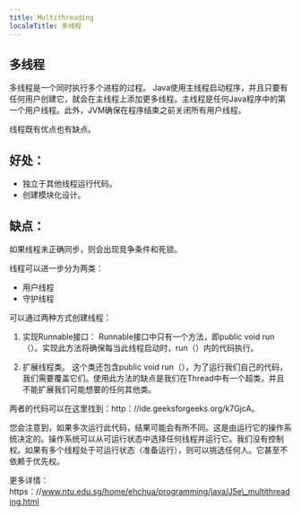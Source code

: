 ---
title: Multithreading
localeTitle: 多线程
---## 多线程

多线程是一个同时执行多个进程的过程。 Java使用主线程启动程序，并且只要有任何用户创建它，就会在主线程上添加更多线程。主线程是任何Java程序中的第一个用户线程。此外，JVM确保在程序结束之前关闭所有用户线程。

线程既有优点也有缺点。

## 好处：

*   独立于其他线程运行代码。
*   创建模块化设计。

## 缺点：

如果线程未正确同步，则会出现竞争条件和死锁。

线程可以进一步分为两类：

*   用户线程
*   守护线程

可以通过两种方式创建线程：

1.  实现Runnable接口： Runnable接口中只有一个方法，即public void run（）。实现此方法将确保每当此线程启动时，run（）内的代码执行。
    
2.  扩展线程类。 这个类还包含public void run（），为了运行我们自己的代码，我们需要覆盖它们。使用此方法的缺点是我们在Thread中有一个超类，并且不能扩展我们可能想要的任何其他类。
    

两者的代码可以在这里找到：http：//ide.geeksforgeeks.org/k7GjcA。

您会注意到，如果多次运行此代码，结果可能会有所不同。这是由运行它的操作系统决定的。操作系统可以从可运行状态中选择任何线程并运行它。我们没有控制权。如果有多个线程处于可运行状态（准备运行），则可以挑选任何人。它甚至不依赖于优先权。

更多详情：https：//www.ntu.edu.sg/home/ehchua/programming/java/J5e\_multithreading.html